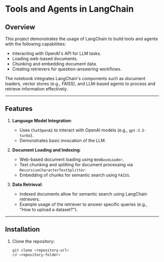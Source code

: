 # Tools and Agents in LangChain

## Overview

This project demonstrates the usage of LangChain to build tools and agents with the following capabilities:
- Interacting with OpenAI's API for LLM tasks.
- Loading web-based documents.
- Chunking and embedding document data.
- Creating retrievers for question-answering workflows.

The notebook integrates LangChain's components such as document loaders, vector stores (e.g., FAISS), and LLM-based agents to process and retrieve information effectively.

---

## Features

1. **Language Model Integration**:
   - Uses `ChatOpenAI` to interact with OpenAI models (e.g., `gpt-3.5-turbo`).
   - Demonstrates basic invocation of the LLM.

2. **Document Loading and Indexing**:
   - Web-based document loading using `WebBaseLoader`.
   - Text chunking and splitting for document processing via `RecursiveCharacterTextSplitter`.
   - Embedding of chunks for semantic search using `FAISS`.

3. **Data Retrieval**:
   - Indexed documents allow for semantic search using LangChain retrievers.
   - Example usage of the retriever to answer specific queries (e.g., "How to upload a dataset?").

---

## Installation

1. Clone the repository:
   ```bash
   git clone <repository-url>
   cd <repository-folder>
